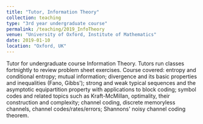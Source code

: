 ```yaml
---
title: "Tutor, Information Theory"
collection: teaching
type: "3rd year undergraduate course"
permalink: /teaching/2019_InfoTheory
venue: "University of Oxford, Institute of Mathematics"
date: 2019-01-10
location: "Oxford, UK"
---
```


Tutor for undergraduate course Information Theory. Tutors run classes fortnightly to review problem sheet exercises. Course covered: entropy and conditional entropy; mutual information; divergence and its basic properties and inequalities (Fano, Gibbs'); strong and weak typical sequences and the asymptotic equipartition property with applications to block coding; symbol codes and related topics such as Kraft-McMillan, optimality, their construction and complexity; channel coding, discrete memoryless channels, channel codes/rates/errors; Shannons' noisy channel coding theorem.

